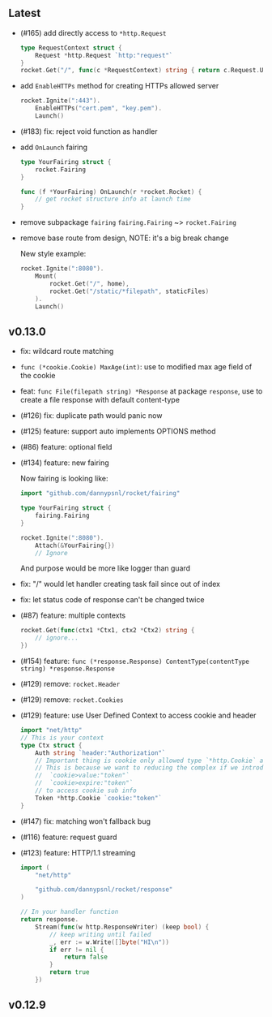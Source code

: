 ## Latest

- (#165) add directly access to `*http.Request`
	```go
	type RequestContext struct {
		Request *http.Request `http:"request"`
	}
	rocket.Get("/", func(c *RequestContext) string { return c.Request.URL.Path })
	```
- add `EnableHTTPs` method for creating HTTPs allowed server
	```go
	rocket.Ignite(":443").
		EnableHTTPs("cert.pem", "key.pem").
		Launch()
	```
- (#183) fix: reject void function as handler
- add `OnLaunch` fairing
	```go
	type YourFairing struct {
		rocket.Fairing
	}

	func (f *YourFairing) OnLaunch(r *rocket.Rocket) {
		// get rocket structure info at launch time
	}
	```
- remove subpackage `fairing`
	`fairing.Fairing` ~> `rocket.Fairing`
- remove base route from design, NOTE: it's a big break change

	New style example:
	```go
	rocket.Ignite(":8080").
		Mount(
			rocket.Get("/", home),
			rocket.Get("/static/*filepath", staticFiles)
	 	).
		Launch()
	```

## v0.13.0

- fix: wildcard route matching
- `func (*cookie.Cookie) MaxAge(int)`: use to modified max age field of the cookie
- feat: `func File(filepath string) *Response` at package `response`, use to create a file response with default content-type
- (#126) fix: duplicate path would panic now
- (#125) feature: support auto implements OPTIONS method
- (#86) feature: optional field
- (#134) feature: new fairing

	Now fairing is looking like:
	```go
	import "github.com/dannypsnl/rocket/fairing"

	type YourFairing struct {
		fairing.Fairing
	}

	rocket.Ignite(":8080").
		Attach(&YourFairing{})
		// Ignore
	```
	And purpose would be more like logger than guard

- fix: "/" would let handler creating task fail since out of index
- fix: let status code of response can't be changed twice
- (#87) feature: multiple contexts
	```go
	rocket.Get(func(ctx1 *Ctx1, ctx2 *Ctx2) string {
		// ignore...
	})
	```
- (#154) feature: `func (*response.Response) ContentType(contentType string) *response.Response`
- (#129) remove: `rocket.Header`
- (#129) remove: `rocket.Cookies`
- (#129) feature: use User Defined Context to access cookie and header
	```go
	import "net/http"
	// This is your context
	type Ctx struct {
		Auth string `header:"Authorization"`
		// Important thing is cookie only allowed type `*http.Cookie` as field
		// This is because we want to reducing the complex if we introduce
		//	`cookie>value:"token"`
		//	`cookie>expire:"token"`
		// to access cookie sub info
		Token *http.Cookie `cookie:"token"`
	}
	```
- (#147) fix: matching won't fallback bug
- (#116) feature: request guard
- (#123) feature: HTTP/1.1 streaming
	```go
	import (
		"net/http"

		"github.com/dannypsnl/rocket/response"
	)

	// In your handler function
	return response.
		Stream(func(w http.ResponseWriter) (keep bool) {
			// keep writing until failed
			_, err := w.Write([]byte("HI\n"))
			if err != nil {
				return false
			}
			return true
		})
	```


## v0.12.9
